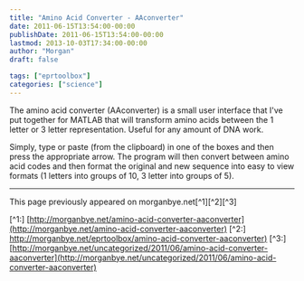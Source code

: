```yaml
---
title: "Amino Acid Converter - AAconverter"
date: 2011-06-15T13:54:00-00:00
publishDate: 2011-06-15T13:54:00-00:00
lastmod: 2013-10-03T17:34:00-00:00
author: "Morgan"
draft: false

tags: ["eprtoolbox"]
categories: ["science"]
---
```


The amino acid converter (AAconverter) is a small user interface that I've put together for MATLAB that will transform amino acids between the 1 letter or 3 letter representation. Useful for any amount of DNA work.

Simply, type or paste (from the clipboard) in one of the boxes and then press the appropriate arrow. The program will then convert between amino acid codes and then format the original and new sequence into easy to view formats (1 letters into groups of 10, 3 letter into groups of 5).


----
This page previously appeared on morganbye.net[^1][^2][^3]

[^1:] [http://morganbye.net/amino-acid-converter-aaconverter](http://morganbye.net/amino-acid-converter-aaconverter)
[^2:] [http://morganbye.net/eprtoolbox/amino-acid-converter-aaconverter)](http://morganbye.net/eprtoolbox/amino-acid-converter-aaconverter)
[^3:] [http://morganbye.net/uncategorized/2011/06/amino-acid-converter-aaconverter](http://morganbye.net/uncategorized/2011/06/amino-acid-converter-aaconverter)
